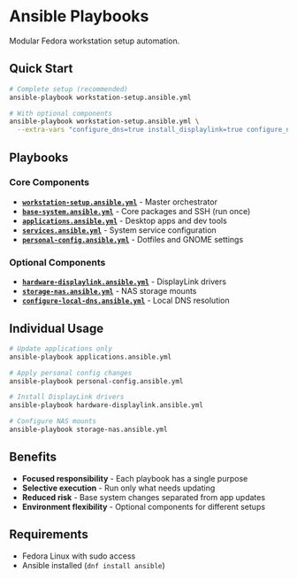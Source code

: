# Ansible Playbooks

Modular Fedora workstation setup automation.

## Quick Start

```bash
# Complete setup (recommended)
ansible-playbook workstation-setup.ansible.yml

# With optional components
ansible-playbook workstation-setup.ansible.yml \
  --extra-vars "configure_dns=true install_displaylink=true configure_nas=true"
```

## Playbooks

### Core Components

- **[`workstation-setup.ansible.yml`](workstation-setup.ansible.yml)** - Master orchestrator
- **[`base-system.ansible.yml`](base-system.ansible.yml)** - Core packages and SSH (run once)
- **[`applications.ansible.yml`](applications.ansible.yml)** - Desktop apps and dev tools
- **[`services.ansible.yml`](services.ansible.yml)** - System service configuration
- **[`personal-config.ansible.yml`](personal-config.ansible.yml)** - Dotfiles and GNOME settings

### Optional Components

- **[`hardware-displaylink.ansible.yml`](hardware-displaylink.ansible.yml)** - DisplayLink drivers
- **[`storage-nas.ansible.yml`](storage-nas.ansible.yml)** - NAS storage mounts
- **[`configure-local-dns.ansible.yml`](configure-local-dns.ansible.yml)** - Local DNS resolution

## Individual Usage

```bash
# Update applications only
ansible-playbook applications.ansible.yml

# Apply personal config changes
ansible-playbook personal-config.ansible.yml

# Install DisplayLink drivers
ansible-playbook hardware-displaylink.ansible.yml

# Configure NAS mounts
ansible-playbook storage-nas.ansible.yml
```

## Benefits

- **Focused responsibility** - Each playbook has a single purpose
- **Selective execution** - Run only what needs updating
- **Reduced risk** - Base system changes separated from app updates
- **Environment flexibility** - Optional components for different setups

## Requirements

- Fedora Linux with sudo access
- Ansible installed (`dnf install ansible`)
